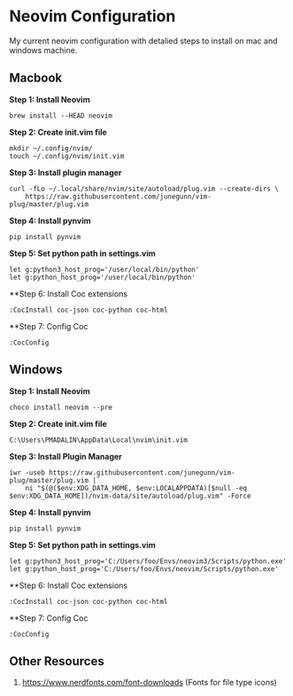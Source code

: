 # Neovim Configuration

My current neovim configuration with detalied steps to install on mac and windows machine. 

## Macbook

**Step 1: Install Neovim**
```
brew install --HEAD neovim
```

**Step 2: Create init.vim file**
```
mkdir ~/.config/nvim/
touch ~/.config/nvim/init.vim
```

**Step 3: Install plugin manager**
```
curl -fLo ~/.local/share/nvim/site/autoload/plug.vim --create-dirs \
    https://raw.githubusercontent.com/junegunn/vim-plug/master/plug.vim
```
**Step 4: Install pynvim**
```
pip install pynvim
```
**Step 5: Set python path in settings.vim**
```
let g:python3_host_prog='/user/local/bin/python'
let g:python_host_prog='/user/local/bin/python'
```
**Step 6: Install Coc extensions
```
:CocInstall coc-json coc-python coc-html
```

**Step 7: Config Coc
```
:CocConfig
```


## Windows

**Step 1: Install Neovim**
```
choco install neovim --pre
```

**Step 2: Create init.vim file**
```
C:\Users\PMADALIN\AppData\Local\nvim\init.vim
```
**Step 3: Install Plugin Manager**
```
iwr -useb https://raw.githubusercontent.com/junegunn/vim-plug/master/plug.vim |`
    ni "$(@($env:XDG_DATA_HOME, $env:LOCALAPPDATA)[$null -eq $env:XDG_DATA_HOME])/nvim-data/site/autoload/plug.vim" -Force
```
**Step 4: Install pynvim**
```
pip install pynvim
```
**Step 5: Set python path in settings.vim**
```
let g:python3_host_prog='C:/Users/foo/Envs/neovim3/Scripts/python.exe'
let g:python_host_prog='C:/Users/foo/Envs/neovim/Scripts/python.exe'
```
**Step 6: Install Coc extensions
```
:CocInstall coc-json coc-python coc-html
```

**Step 7: Config Coc
```
:CocConfig
```

## Other Resources

1. https://www.nerdfonts.com/font-downloads (Fonts for file type icons)

